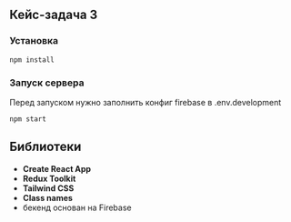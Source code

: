 ## Кейс-задача 3

### Установка

```
npm install
```

### Запуск сервера

Перед запуском нужно заполнить конфиг firebase в .env.development

```
npm start
```

## Библиотеки

- **Create React App**
- **Redux Toolkit** 
- **Tailwind CSS**
- **Class names**
- бекенд основан на Firebase
